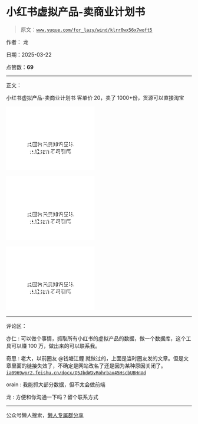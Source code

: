 # 小红书虚拟产品-卖商业计划书

> 原文：[`www.yuque.com/for_lazy/wind/klrr0wx56x7woft5`](https://www.yuque.com/for_lazy/wind/klrr0wx56x7woft5)

作者： 龙

日期：2025-03-22

点赞数：**69**

* * *

正文：

小红书虚拟产品-卖商业计划书 客单价 20，卖了 1000+份，货源可以直接淘宝

![](img/3c064d7f5a7a39cce9d0ed6cc9bca847.png "None")

![](img/3b46971cc69fe650f2e47df4c51fad15.png "None")

![](img/50e5f2cd485c6f5a46b76b273c402f3e.png "None")

* * *

评论区：

亦仁 : 可以做个事情，抓取所有小红书的虚拟产品的数据，做一个数据库，这个工具可以赚 100 万，做出来的可以联系我。

奇思 : 老大，以前圈友 @钱塘江鲤
就做过的，上面是当时圈友发的文章。但是文章里面的链接失效了，不确定是网站改名了还是因为某种原因关闭了。[`ia0969wpr2.feishu.cn/docx/Q5JbdWDvRohrbax45HscbUBHnVd`](https://ia0969wpr2.feishu.cn/docx/Q5JbdWDvRohrbax45HscbUBHnVd)

orain : 我能抓大部分数据，但不太会做前端

龙 : 方便和你沟通一下吗？留个联系方式

* * *

公众号懒人搜索，[懒人专属群分享](https://lazybook.fun/#/blog/group)
